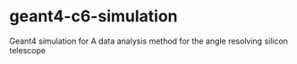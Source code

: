 # geant4-c6-simulation
Geant4 simulation for A data analysis method for the angle resolving silicon telescope
